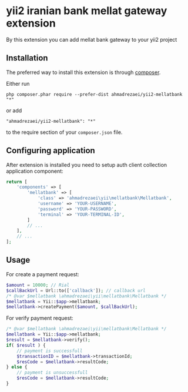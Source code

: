 yii2 iranian bank mellat gateway extension
==========================================
By this extension you can add mellat bank gateway to your yii2 project

Installation
------------

The preferred way to install this extension is through [composer](http://getcomposer.org/download/).

Either run

```
php composer.phar require --prefer-dist ahmadrezaei/yii2-mellatbank "*"
```

or add

```
"ahmadrezaei/yii2-mellatbank": "*"
```

to the require section of your `composer.json` file.


Configuring application
-----

After extension is installed you need to setup auth client collection application component:

```php
return [
    'components' => [
        'mellatbank' => [
            'class' => 'ahmadrezaei\yii\mellatbank\Mellatbank',
            'username' => 'YOUR-USERNAME',
            'password' => 'YOUR-PASSWORD',
            'terminal' => 'YOUR-TERMINAL-ID',
        ]
        // ...
    ],
    // ...
];
```


Usage
-----

For create a payment request:

```php
$amount = 10000; // Rial
$callBackUrl = Url::to(['callback']); // callback url
/* @var $mellatbank \ahmadrezaei\yii\mellatbank\Mellatbank */
$mellatbank = Yii::$app->mellatbank;
$mellatbank->createPayment($amount, $callBackUrl);
```

For verify payment request:

```php
/* @var $mellatbank \ahmadrezaei\yii\mellatbank\Mellatbank */
$mellatbank = Yii::$app->mellatbank;
$result = $mellatbank->verify();
if( $result ) {
    // payment is successfull
    $transactionID = $mellatbank->transactionId;
    $resCode = $mellatbank->resultCode;
} else {
    // payment is unsuccessfull
    $resCode = $mellatbank->resultCode;
}
```